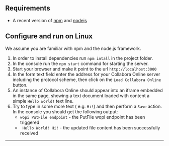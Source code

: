 
## Requirements

- A recent version of [npm][] and [nodejs][]

## Configure and run on Linux

We assume you are familiar with npm and the node.js framework.

1. In order to install dependencies run `npm intall` in the project folder.
2. In the console run the `npm start` command for starting the server.
3. Start your browser and make it point to the url `http://localhost:3000`
4. In the form text field enter the address for your Collabora Online server including the protocol scheme, 
   then click on the `Load Collabora Online` button.
5. An instance of Collabora Online should appear into an iframe embedded in the same page, 
   showing a text document loaded with content a simple `Hello world!` text line.
6. Try to type in some more text ( e.g. `Hi!`) and then perform a `Save` action. In the console you should get the following output:
   * `wopi PutFile endpoint`  - the PutFile wopi endpoint has been triggered
   * ` Hello World! Hi!` - the updated file content has been successfully received
    
---

[npm]: https://www.npmjs.com/get-npm
[nodejs]: https://nodejs.org/
